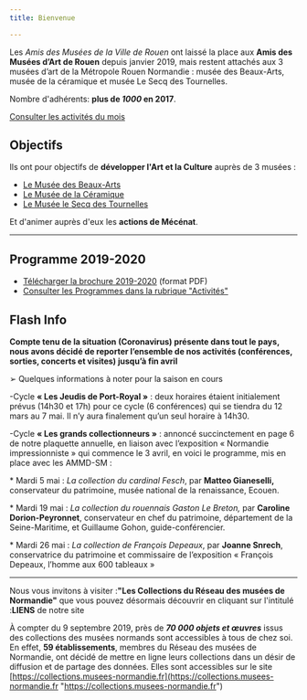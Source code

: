 ```yaml
---
title: Bienvenue

---
```

Les _Amis des Musées de la Ville de Rouen_ ont laissé la place aux **Amis des Musées d’Art de Rouen** depuis janvier 2019, mais restent attachés aux 3 musées d’art de la Métropole Rouen Normandie : musée des Beaux-Arts, musée de la céramique et musée Le Secq des Tournelles.

Nombre d'adhérents: **plus de _1000_ en 2017**.

[Consulter les activités du mois](/pages/activites-du-mois.html)

## Objectifs

Ils ont pour objectifs de **développer l'Art et la Culture** auprès de 3 musées :

* [Le Musée des Beaux-Arts](http://mbarouen.fr/fr)
* [Le Musée de la Céramique](http://museedelaceramique.fr/fr)
* [Le Musée le Secq des Tournelles](http://museelesecqdestournelles.fr/fr)

Et d'animer auprès d'eux les **actions de Mécénat**.

***

## Programme 2019-2020

* [Télécharger la brochure 2019-2020](/fichiers/plaquette-2019-2020.pdf) (format PDF)
* [Consulter les Programmes dans la rubrique "Activités"](/pages/activites.html)

## Flash Info

**Compte tenu de la situation (Coronavirus) présente dans tout le pays, nous avons décidé de reporter l’ensemble de nos activités (conférences, sorties, concerts et visites) jusqu’à fin avril**

➢  Quelques informations à noter pour la saison en cours

\-Cycle **« Les Jeudis de Port-Royal »** : deux horaires étaient initialement prévus (14h30 et 17h) pour ce cycle (6 conférences) qui se tiendra du 12 mars au 7 mai. Il n’y aura finalement qu’un seul horaire à 14h30.

\-Cycle **« Les grands collectionneurs »** : annoncé succinctement en page 6 de notre plaquette annuelle, en liaison avec l’exposition « Normandie impressionniste » qui commence le 3 avril, en voici le programme, mis en place avec les AMMD-SM :

\* Mardi 5 mai : _La collection du cardinal Fesch_, par **Matteo Gianeselli,** conservateur du patrimoine, musée national de la renaissance, Ecouen.

\* Mardi 19 mai : _La collection du rouennais Gaston Le Breton,_ par **Caroline Dorion-Peyronnet**, conservateur en chef du patrimoine, département de la Seine-Maritime, et Guillaume Gohon, guide-conférencier.

\* Mardi 26 mai : _La collection de François Depeaux_, par **Joanne Snrech**, conservatrice du patrimoine et commissaire de l’exposition « François Depeaux, l’homme aux 600 tableaux »

***

Nous vous invitons à visiter :**"Les Collections du Réseau des musées de Normandie"** que vous pouvez désormais découvrir en cliquant sur l'intitulé :**LIENS** de notre site

À compter du 9 septembre 2019, près de **_70 000 objets et œuvres_** issus des collections des musées
normands sont accessibles à tous de chez soi. En effet, **59 établissements**, membres du Réseau des musées de Normandie, ont décidé de mettre en ligne leurs collections dans un désir de diffusion et de partage des données. Elles sont accessibles sur le site [https://collections.musees-normandie.fr](https://collections.musees-normandie.fr "https://collections.musees-normandie.fr")